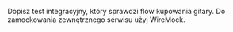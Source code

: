 Dopisz test integracyjny, który sprawdzi flow kupowania gitary. Do zamockowania zewnętrznego serwisu użyj WireMock.